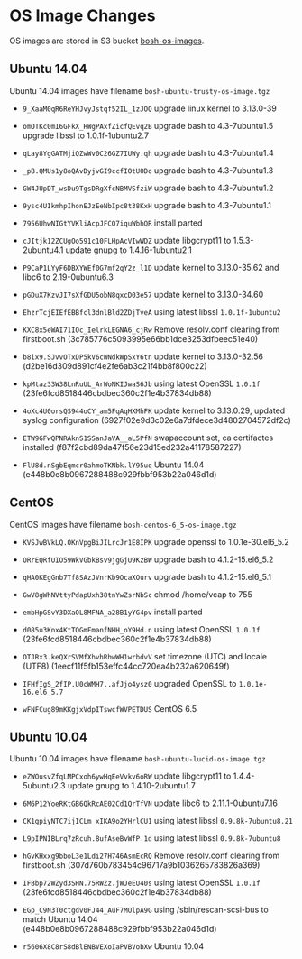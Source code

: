 # OS Image Changes

OS images are stored in S3 bucket [bosh-os-images](http://s3.amazonaws.com/bosh-os-images/).


## Ubuntu 14.04

Ubuntu 14.04 images have filename `bosh-ubuntu-trusty-os-image.tgz`

* `9_XaaM0qR6ReYHJvyJstqf52IL_1zJOQ`
  upgrade linux kernel to 3.13.0-39

* `omOTKc0mI6GFkX_HWgPAxfZicfQEvq2B`
  upgrade bash to 4.3-7ubuntu1.5
  upgrade libssl to 1.0.1f-1ubuntu2.7

* `qLay8YgGATMjiQZwWv0C26GZ7IUWy.qh`
  upgrade bash to 4.3-7ubuntu1.4

* `_pB.QMUs1y8oQAvDyjvGI9ccfIOtU0Do`
  upgrade bash to 4.3-7ubuntu1.3

* `GW4JUpDT_wsDu9TgsDRgXfcNBMVSfziW`
  upgrade bash to 4.3-7ubuntu1.2

* `9ysc4UIkmhpIhonEJzEeNbIpc8t38KxH`
  upgrade bash to 4.3-7ubuntu1.1

* `7956UhwNIGtYVKliAcpJFCO7iquWbhQR`
  install parted

* `cJItjk12ZCUgOo591c10FLHpAcVIwWDZ`
  update libgcrypt11 to 1.5.3-2ubuntu4.1
  update gnupg to 1.4.16-1ubuntu2.1

* `P9CaP1LYyF6DBXYWEf0G7mf2qY2z_l1D`
  update kernel to 3.13.0-35.62 and libc6 to 2.19-0ubuntu6.3

* `pGDuX7KzvJI7sXfGDU5obN8qxcD03e57`
  update kernel to 3.13.0-34.60

* `EhzrTcjEIEfEBBfcl3dnlBld2ZDjTveA`
  using latest libssl `1.0.1f-1ubuntu2`

* `KXC8x5eWAI71IOc_IelrkLEGNA6_cjRw`
  Remove resolv.conf clearing from firstboot.sh
  (3c785776c5093995e66bb1dce3253dfbeec51e40)

* `b8ix9.SJvvOTxDP5kV6cWNdkWpSxY6tn`
  update kernel to 3.13.0-32.56
  (d2be16d309d891cf4e2fe6ab3c21f4bb8f800c22)

* `kpMtaz33W38LnRuUL_ArWoNKIJwaS6Jb`
  using latest OpenSSL `1.0.1f`
  (23fe6fcd8518446cbdbec360c2f1e4b37834db88)

* `4oXc4U0orsQS944oCY_am5FqAqHXMhFK`
  update kernel to 3.13.0.29, updated syslog configuration
  (6927f02e9d3c02e6a7dfdece3d4802704572df2c)

* `ETW9GFwQPNRAknS1SSanJaVA__aL5PfN`
  swapaccount set, ca certifactes installed
  (f87f2cbd89da47f56e23d15ed232a41178587227)

* `FlU8d.nSgbEqmcr0ahmoTKNbk.lY95uq`
  Ubuntu 14.04
  (e448b0e8b0967288488c929fbbf953b22a046d1d)


## CentOS

CentOS images have filename `bosh-centos-6_5-os-image.tgz`

* `KVSJwBVkLQ.OKnVpgBiJILrcJr1E8IPK`
  upgrade openssl to 1.0.1e-30.el6_5.2

* `ORrEQRfUIO59WkVGbkBsv9jgGjU9KzBW`
  upgrade bash to 4.1.2-15.el6_5.2

* `qHA0KEgGnb7Tf8SAzJVnrKb9OcaXOurv`
  upgrade bash to 4.1.2-15.el6_5.1

* `GwV8gWhNVttyPdapUxh38tnYwZsrNbSc`
  chmod /home/vcap to 755

* `embHpGSvY3DXaOL8MFNA_a28B1yYG4pv`
  install parted

* `d085u3Knx4KtTOGmFmanfNHH_oY9Hd.n`
  using latest OpenSSL `1.0.1f`
  (23fe6fcd8518446cbdbec360c2f1e4b37834db88)

* `OTJRx3.keQXrSVMfXhvhRhwWH1wrbdvV`
  set timezone (UTC) and locale (UTF8)
  (1eecf11f5fb153effc44cc720ea4b232a620649f)

* `IFHfIgS_2fIP.U0cWMH7..afJjo4ysz0`
  upgraded OpenSSL to `1.0.1e-16.el6_5.7`

* `wFNFCug89mKKgjxVdpITswcfWVPETDUS`
  CentOS 6.5


## Ubuntu 10.04

Ubuntu 10.04 images have filename `bosh-ubuntu-lucid-os-image.tgz`

* `eZWOusvZfqLMPCxoh6ywHqEeVvkv6oRW`
  update libgcrypt11 to 1.4.4-5ubuntu2.3
  update gnupg to 1.4.10-2ubuntu1.7

* `6M6P12YoeRKtGB6QkRcAE02Cd1QrTfVN`
  update libc6 to 2.11.1-0ubuntu7.16

* `CK1gpiyNTC7ijICLm_xIKA9o2YHrlCU1`
  using latest libssl `0.9.8k-7ubuntu8.21`

* `L9pIPNIBLrq7zRcuh.8ufAseBvWfP.1d`
  using latest libssl `0.9.8k-7ubuntu8`

* `hGvKHxxg9bboL3e1Ldi27H746AsmEcRQ`
  Remove resolv.conf clearing from firstboot.sh
  (307d760b783454c96717a9b1036265783826a369)

* `IFBbp72WZyd3SHN.75RWZz.jWJeEU40s`
  using latest OpenSSL `1.0.1f`
  (23fe6fcd8518446cbdbec360c2f1e4b37834db88)

* `EGp_C9N3T0ctgdv0FJ44_AuF7MUlpA9G`
  using /sbin/rescan-scsi-bus to match Ubuntu 14.04
  (e448b0e8b0967288488c929fbbf953b22a046d1d)

* `r5606X8C8rS8dBlENBVEXoIaPVBVobXw`
  Ubuntu 10.04
